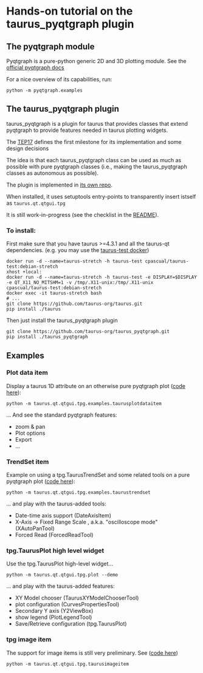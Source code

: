 # Hands-on tutorial on the taurus_pyqtgraph plugin

## The pyqtgraph module

Pyqtgraph is a pure-python generic 2D and 3D plotting module.
See the [official pyqtgraph docs](http://pyqtgraph.org/)

For a nice overview of its capabilities, run:

```
python -m pyqtgraph.examples
```

## The taurus_pyqtgraph plugin

taurus_pyqtgraph is a plugin for taurus that provides classes that extend
pyqtgraph to provide features needed in taurus plotting widgets.

The [TEP17](https://github.com/taurus-org/taurus/pull/452) defines the first
milestone for its implementation and some design decisions

The idea is that each taurus_pyqtgraph class can be used as much as possible
with pure pyqtgraph classes (i.e., making the taurus_pyqtgraph classes as
autonomous as possible).

The plugin is implemented in [its own repo](https://github.com/taurus-org/taurus_pyqtgraph).

When installed, it uses setuptools entry-points to transparently insert istself
as `taurus.qt.qtgui.tpg`

It is still work-in-progress (see the checklist in the [README](https://github.com/taurus-org/taurus_pyqtgraph/blob/master/README.md)).


### To install:

First make sure that you have taurus >=4.3.1 and all the taurus-qt dependencies.
(e.g. you may use the [taurus-test docker](https://github.com/cpascual/taurus-test/))

```
docker run -d --name=taurus-stretch -h taurus-test cpascual/taurus-test:debian-stretch
xhost +local:
docker run -d --name=taurus-stretch -h taurus-test -e DISPLAY=$DISPLAY -e QT_X11_NO_MITSHM=1 -v /tmp/.X11-unix:/tmp/.X11-unix cpascual/taurus-test:debian-stretch
docker exec -it taurus-stretch bash
# ...
git clone https://github.com/taurus-org/taurus.git
pip install ./taurus
```

Then just install the taurus_pyqtgraph plugin

```
git clone https://github.com/taurus-org/taurus_pyqtgraph.git
pip install ./taurus_pyqtgraph
```

## Examples

### Plot data item

Display a taurus 1D attribute on an otherwise pure pyqtgraph plot ([code here](https://github.com/taurus-org/taurus_pyqtgraph/blob/master/taurus_pyqtgraph/examples/taurusplotdataitem.py)):

```
python -m taurus.qt.qtgui.tpg.examples.taurusplotdataitem
```

... And see the standard pyqtgraph features:

- zoom & pan
- Plot options
- Export
- ...


### TrendSet item

Example on using a tpg.TaurusTrendSet and some related tools
on a pure pyqtgraph plot ([code here](https://github.com/taurus-org/taurus_pyqtgraph/blob/master/taurus_pyqtgraph/examples/taurustrendset.py)):

```
python -m taurus.qt.qtgui.tpg.examples.taurustrendset
```
... and play with the taurus-added tools:

- Date-time axis support (DateAxisItem)
- X-Axis -> Fixed Range Scale , a.k.a. "oscilloscope mode" (XAutoPanTool)
- Forced Read (ForcedReadTool)


### tpg.TaurusPlot high level widget

Use the tpg.TaurusPlot high-level widget...

```
python -m taurus.qt.qtgui.tpg.plot --demo
```

... and play with the taurus-added features:
- XY Model chooser (TaurusXYModelChooserTool)
- plot configuration (CurvesPropertiesTool)
- Secondary Y axis (Y2ViewBox)
- show legend (PlotLegendTool)
- Save/Retrieve configuration (tpg.TaurusPlot)


### tpg image item

The support for image items is still very preliminary. See ([code here](https://github.com/taurus-org/taurus_pyqtgraph/blob/master/taurus_pyqtgraph/taurusimageitem.py))

```
python -m taurus.qt.qtgui.tpg.taurusimageitem
```